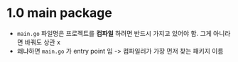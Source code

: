 # 1.0 main package

- `main.go` 파일명은 프로젝트를 **컴파일** 하려면 반드시 가지고 있어야 함. 그게 아니라면 바꿔도 상관 x
- 왜냐하면 `main.go` 가 entry point 임 -> 컴파일러가 가장 먼저 찾는 패키지 이름

